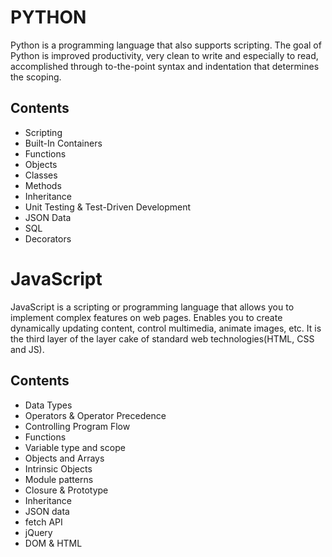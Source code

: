 # PYTHON
Python is a programming language that also supports scripting. The goal of Python is improved productivity, very clean to write and especially to read, accomplished through to-the-point syntax and indentation that determines the scoping.   

## Contents
  * Scripting   
  * Built-In Containers    
  * Functions   
  * Objects   
  * Classes   
  * Methods   
  * Inheritance   
  * Unit Testing & Test-Driven Development   
  * JSON Data  
  * SQL  
  * Decorators  


# JavaScript
JavaScript is a scripting or programming language that allows you to implement complex features on web pages. Enables you to create dynamically updating content, control multimedia, animate images, etc. It is the third layer of the layer cake of standard web technologies(HTML, CSS and JS).   
## Contents
  * Data Types   
  * Operators & Operator Precedence   
  * Controlling Program Flow   
  * Functions   
  * Variable type and scope   
  * Objects and Arrays    
  * Intrinsic Objects   
  * Module patterns   
  * Closure & Prototype   
  * Inheritance   
  * JSON data   
  * fetch API   
  * jQuery   
  * DOM & HTML   

